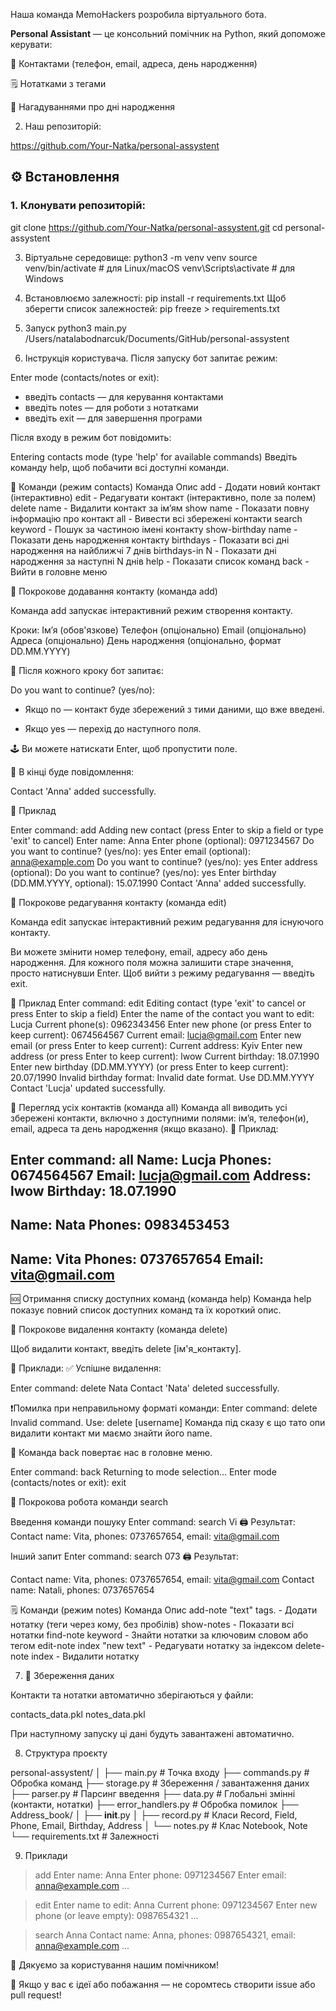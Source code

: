 Наша команда MemoHackers розробила віртуального бота.

**Personal Assistant** — це консольний помічник на Python, який допоможе керувати:

📇 Контактами (телефон, email, адреса, день народження)

🗒️ Нотатками з тегами

📅 Нагадуваннями про дні народження

2. Наш репозиторій:

https://github.com/Your-Natka/personal-assystent

## ⚙️ Встановлення

### 1. Клонувати репозиторій:

git clone https://github.com/Your-Natka/personal-assystent.git
cd personal-assystent

3. Віртуальне середовище:
python3 -m venv venv
source venv/bin/activate  # для Linux/macOS
venv\Scripts\activate     # для Windows

4. Встановлюємо залежності:
pip install -r requirements.txt
Щоб зберегти список залежностей:
pip freeze > requirements.txt

5. Запуск
python3 main.py /Users/natalabodnarcuk/Documents/GitHub/personal-assystent

6. Інструкція користувача.
Після запуску бот запитає режим:

Enter mode (contacts/notes or exit):

  - введіть contacts — для керування контактами
  - введіть notes — для роботи з нотатками
  - введіть exit — для завершення програми

Після входу в режим бот повідомить:

Entering contacts mode (type 'help' for available commands)
Введіть команду help, щоб побачити всі доступні команди.

🧾 Команди (режим contacts)
Команда	Опис
add	                - Додати новий контакт (інтерактивно)
edit	              - Редагувати контакт (інтерактивно, поле за полем)
delete name	        - Видалити контакт за ім’ям
show name	          - Показати повну інформацію про контакт
all	                - Вивести всі збережені контакти
search keyword	    - Пошук за частиною імені контакту
show-birthday name	- Показати день народження контакту
birthdays	          - Показати всі дні народження на найближчі 7 днів
birthdays-in N	    - Показати дні народження за наступні N днів
help                - Показати список команд
back                - Вийти в головне меню


🧩 Покрокове додавання контакту (команда add)

Команда add запускає інтерактивний режим створення контакту.

Кроки:
Ім’я (обов'язкове)
Телефон (опціонально)
Email (опціонально)
Адреса (опціонально)
День народження (опціонально, формат DD.MM.YYYY)

📌 Після кожного кроку бот запитає:

Do you want to continue? (yes/no):

   - Якщо no — контакт буде збережений з тими даними, що вже введені.

   - Якщо yes — перехід до наступного поля.

🕹️ Ви можете натискати Enter, щоб пропустити поле.

🔔 В кінці буде повідомлення:

Contact 'Anna' added successfully.

📌 Приклад

Enter command: add
Adding new contact (press Enter to skip a field or type 'exit' to cancel)
Enter name: Anna
Enter phone (optional): 0971234567
Do you want to continue? (yes/no): yes
Enter email (optional): anna@example.com
Do you want to continue? (yes/no): yes
Enter address (optional):
Do you want to continue? (yes/no): yes
Enter birthday (DD.MM.YYYY, optional): 15.07.1990
Contact 'Anna' added successfully.


🧩 Покрокове редагування контакту (команда edit)

Команда edit запускає інтерактивний режим редагування для існуючого контакту.

Ви можете змінити номер телефону, email, адресу або день народження. Для кожного поля можна залишити старе значення, просто натиснувши Enter. Щоб вийти з режиму редагування — введіть exit.

📌 Приклад
Enter command: edit
Editing contact (type 'exit' to cancel or press Enter to skip a field)
Enter the name of the contact you want to edit: Lucja
Current phone(s): 0962343456
Enter new phone (or press Enter to keep current): 0674564567
Current email: lucja@gmail.com
Enter new email (or press Enter to keep current): 
Current address: Kyiv
Enter new address (or press Enter to keep current): lwow
Current birthday: 18.07.1990
Enter new birthday (DD.MM.YYYY) (or press Enter to keep current): 20.07/1990
Invalid birthday format: Invalid date format. Use DD.MM.YYYY
Contact 'Lucja' updated successfully.


🧩 Перегляд усіх контактів (команда all)
Команда all виводить усі збережені контакти, включно з доступними полями: ім’я, телефон(и), email, адреса та день народження (якщо вказано).
📌 Приклад:

Enter command: all
Name: Lucja
Phones: 0674564567
Email: lucja@gmail.com
Address: lwow
Birthday: 18.07.1990
------------------------------
Name: Nata
Phones: 0983453453
------------------------------
Name: Vita
Phones: 0737657654
Email: vita@gmail.com
------------------------------

🆘 Отримання списку доступних команд (команда help)
Команда help показує повний список доступних команд та їх короткий опис.

🧩 Покрокове видалення контакту (команда delete)

Щоб видалити контакт, введіть delete [ім'я_контакту].

📌 Приклади:
✅ Успішне видалення:

Enter command: delete Nata
Contact 'Nata' deleted successfully.

❗️Помилка при неправильному форматі команди:
Enter command: delete
Invalid command. Use: delete [username]
Команда під сказу є що тато опи видалити контакт ми маємо знайти його name.

🧩 Команда back повертає нас в головне меню.

Enter command: back
Returning to mode selection...
Enter mode (contacts/notes or exit): exit

🧩 Покрокова робота команди search

Введення команди пошуку
Enter command: search Vi
🖨 Результат:
Contact name: Vita, phones: 0737657654, email: vita@gmail.com

Інший запит
Enter command: search 073
🖨 Результат:

Contact name: Vita, phones: 0737657654, email: vita@gmail.com
Contact name: Natali, phones: 0737657654


🗒️ Команди (режим notes)
Команда	Опис
add-note "text" tags.      - Додати нотатку (теги через кому, без пробілів)
show-notes	               - Показати всі нотатки
find-note keyword	       - Знайти нотатки за ключовим словом або тегом
edit-note index "new text" - Редагувати нотатку за індексом
delete-note index	       - Видалити нотатку


7. 💾 Збереження даних

Контакти та нотатки автоматично зберігаються у файли:

contacts_data.pkl
notes_data.pkl

При наступному запуску ці дані будуть завантажені автоматично.

8. Структура проєкту

personal-assystent/
│
├── main.py               # Точка входу
├── commands.py           # Обробка команд
├── storage.py            # Збереження / завантаження даних
├── parser.py             # Парсинг введення
├── data.py               # Глобальні змінні (контакти, нотатки)
├── error_handlers.py     # Обробка помилок
├── Address_book/
│   ├── __init__.py
│   ├── record.py         # Класи Record, Field, Phone, Email, Birthday, Address
│   └── notes.py          # Клас Notebook, Note
└── requirements.txt      # Залежності

9. Приклади

> add
Enter name: Anna
Enter phone: 0971234567
Enter email: anna@example.com
...

> edit
Enter name to edit: Anna
Current phone: 0971234567
Enter new phone (or leave empty): 0987654321
...

> search Anna
Contact name: Anna, phones: 0987654321, email: anna@example.com ...

🧡 Дякуємо за користування нашим помічником!

👋 Якщо у вас є ідеї або побажання — не соромтесь створити issue або pull request!

